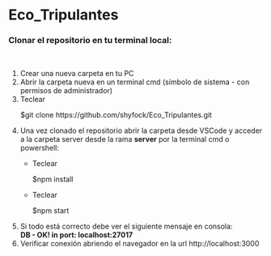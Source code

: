 # Eco_Tripulantes

<h3>Clonar el repositorio en tu terminal local:</h3>
<br>
<ol>
  <li>Crear una nueva carpeta en tu PC</li>
  <li>Abrir la carpeta nueva en un terminal cmd (símbolo de sistema - con permisos de administrador)</li>
  <li>Teclear</li>
  <p>$git clone https://github.com/shyfock/Eco_Tripulantes.git</p>
  
<li>Una vez clonado el repositorio abrir la carpeta desde VSCode y acceder a la carpeta server desde la rama <strong>server</strong> por la terminal cmd o powershell:</li>
  <ul>
    <li>Teclear</li>
    <p>$npm install</p>
    <li>Teclear</li>
    <p>$npm start</p>
  </ul>
  <li>Si todo está correcto debe ver el siguiente mensaje en consola:</li>
  <b>DB - OK! in port: localhost:27017</b>
    <li>Verificar conexión abriendo el navegador en la url http://localhost:3000</li>
</ol>
